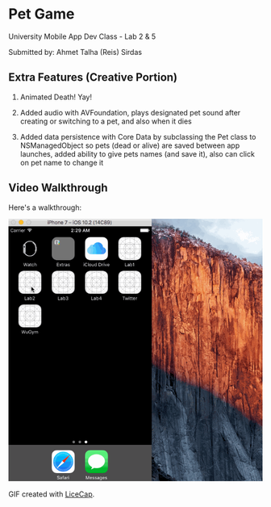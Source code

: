 # Pet Game
University Mobile App Dev Class - Lab 2 & 5

Submitted by: Ahmet Talha (Reis) Sirdas

## Extra Features (Creative Portion)

1) Animated Death! Yay!

2) Added audio with AVFoundation, plays designated pet sound after creating or switching to a pet, and also when it dies

3) Added data persistence with Core Data by subclassing the Pet class to NSManagedObject so pets (dead or alive) are saved between app launches, added ability to give pets names (and save it), also can click on pet name to change it

## Video Walkthrough 

Here's a walkthrough:

<img src='./walkthru2.gif' title='Video Walkthrough' width='' alt='Video Walkthrough' />

GIF created with [LiceCap](http://www.cockos.com/licecap/).
